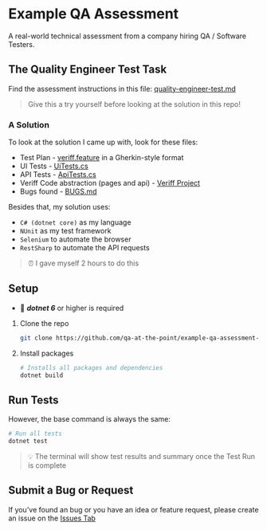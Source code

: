 # Example QA Assessment

A real-world technical assessment from a company hiring QA / Software Testers.

## The Quality Engineer Test Task

Find the assessment instructions in this file: [quality-engineer-test.md](./qualiti-engineer-test.md)

> Give this a try yourself before looking at the solution in this repo!

### A Solution

To look at the solution I came up with, look for these files:

- Test Plan - [veriff.feature](./veriff.feature) in a Gherkin-style format
- UI Tests - [UiTests.cs](./Veriff.Tests/UiTests.cs)
- API Tests - [ApiTests.cs](./Veriff.Tests/ApiTests.cs)
- Veriff Code abstraction (pages and api) - [Veriff Project](./Veriff/)
- Bugs found - [BUGS.md](./BUGS.md)

Besides that, my solution uses:

- `C# (dotnet core)` as my language
- `NUnit` as my test framework
- `Selenium` to automate the browser
- `RestSharp` to automate the API requests

> ⏰ I gave myself 2 hours to do this

## Setup

- 🐍 **_dotnet 6_** or higher is required

1. Clone the repo

   ```bash
   git clone https://github.com/qa-at-the-point/example-qa-assessment-dotnet.git
   ```

2. Install packages

   ```bash
   # Installs all packages and dependencies
   dotnet build
   ```

## Run Tests

However, the base command is always the same:

```bash
# Run all tests
dotnet test
```

> 💡 The terminal will show test results and summary once the Test Run is complete

## Submit a Bug or Request

If you've found an bug or you have an idea or feature request, please create an issue on the [Issues Tab](https://github.com/qa-at-the-point/example-qa-assessment/issues)
